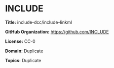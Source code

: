 [//]: # (DO NOT MANUALLY EDIT THIS FILE. IT IS GENERATED FROM A TEMPLATE.)

# INCLUDE

**Title:** include-dcc/include-linkml



**GitHub Organization:** https://github.com/INCLUDE



**License:** CC-0

**Domain:** Duplicate



**Topics:** Duplicate

